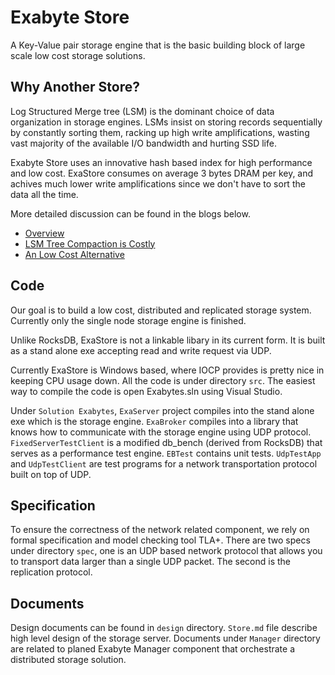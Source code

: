 # Exabyte Store

A Key-Value pair storage engine that is the basic building block of large scale low cost
storage solutions. 

## Why Another Store?

Log Structured Merge tree (LSM) is the dominant choice of data organization in storage engines.
LSMs insist on storing records sequentially by constantly sorting them, racking up high write
amplifications, wasting vast majority of the available I/O bandwidth and hurting SSD life.

Exabyte Store uses an innovative hash based index for high performance and low cost. ExaStore
consumes on average 3 bytes DRAM per key, and achives much lower write amplifications
since we don't have to sort the data all the time.

More detailed discussion can be found in the blogs below.

- [Overview](https://blogs.msdn.microsoft.com/chenfucsperfthoughts/2016/09/12/sorting_cost/)
- [LSM Tree Compaction is Costly](https://blogs.msdn.microsoft.com/chenfucsperfthoughts/2016/09/12/lsm_compaction/)
- [An Low Cost Alternative](https://blogs.msdn.microsoft.com/chenfucsperfthoughts/2016/09/12/lsm_compaction/)

## Code

Our goal is to build a low cost, distributed and replicated storage system. Currently
only the single node storage engine is finished.

Unlike RocksDB, ExaStore is not a linkable libary in its current form. It is built as a
stand alone exe accepting read and write request via UDP. 

Currently ExaStore is Windows based, where IOCP provides is pretty nice in keeping CPU
usage down. All the code is under directory `src`. The easiest way to compile the code is
open Exabytes.sln using Visual Studio.

Under `Solution Exabytes`, `ExaServer` project compiles into the stand alone exe which is the
storage engine. `ExaBroker` compiles into a library that knows how to communicate with
the storage engine using UDP protocol. `FixedServerTestClient` is a modified db_bench (derived
from RocksDB) that serves as a performance test engine.  `EBTest` contains unit tests. 
`UdpTestApp` and `UdpTestClient` are test programs for a network transportation protocol
built on top of UDP.

## Specification

To ensure the correctness of the network related component, we rely on formal specification
and model checking tool TLA+. There are two specs under directory `spec`, one is an UDP based
network protocol that allows you to transport data larger than a single UDP packet. The second
is the replication protocol.

## Documents

Design documents can be found in `design` directory.  `Store.md` file describe high
level design of the storage server. Documents under `Manager` directory are related
to planed Exabyte Manager component that orchestrate a distributed storage solution.

